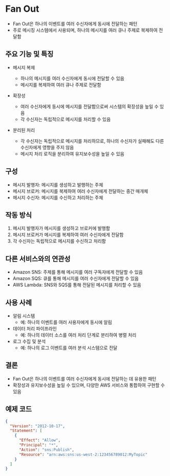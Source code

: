 # Fan Out

- Fan Out은 하나의 이벤트를 여러 수신자에게 동시에 전달하는 패턴
- 주로 메시징 시스템에서 사용되며, 하나의 메시지를 여러 큐나 주제로 복제하여 전달함

## 주요 기능 및 특징
- 메시지 복제
  - 하나의 메시지를 여러 수신자에게 동시에 전달할 수 있음
  - 메시지를 복제하여 여러 큐나 주제로 전달함

- 확장성
  - 여러 수신자에게 동시에 메시지를 전달함으로써 시스템의 확장성을 높일 수 있음
  - 각 수신자는 독립적으로 메시지를 처리할 수 있음

- 분리된 처리
  - 각 수신자는 독립적으로 메시지를 처리하므로, 하나의 수신자가 실패해도 다른 수신자에게 영향을 주지 않음
  - 메시지 처리 로직을 분리하여 유지보수성을 높일 수 있음

## 구성
- 메시지 발행자: 메시지를 생성하고 발행하는 주체
- 메시지 브로커: 메시지를 복제하여 여러 수신자에게 전달하는 중간 매개체
- 메시지 수신자: 메시지를 수신하고 처리하는 주체

## 작동 방식
1. 메시지 발행자가 메시지를 생성하고 브로커에 발행함
2. 메시지 브로커가 메시지를 복제하여 여러 수신자에게 전달함
3. 각 수신자는 독립적으로 메시지를 수신하고 처리함

## 다른 서비스와의 연관성
- Amazon SNS: 주제를 통해 메시지를 여러 구독자에게 전달할 수 있음
- Amazon SQS: 큐를 통해 메시지를 여러 수신자에게 전달할 수 있음
- AWS Lambda: SNS와 SQS를 통해 전달된 메시지를 처리할 수 있음

## 사용 사례
- 알림 시스템
  - 예: 하나의 이벤트를 여러 사용자에게 동시에 알림
- 데이터 처리 파이프라인
  - 예: 하나의 데이터 소스를 여러 처리 단계로 분리하여 병렬 처리
- 로그 수집 및 분석
  - 예: 하나의 로그 이벤트를 여러 분석 시스템으로 전달

## 결론
- Fan Out은 하나의 이벤트를 여러 수신자에게 동시에 전달하는 데 유용한 패턴
- 확장성과 유지보수성을 높일 수 있으며, 다양한 AWS 서비스와 통합하여 구현할 수 있음

## 예제 코드
```json
{
  "Version": "2012-10-17",
  "Statement": [
    {
      "Effect": "Allow",
      "Principal": "*",
      "Action": "sns:Publish",
      "Resource": "arn:aws:sns:us-west-2:123456789012:MyTopic"
    }
  ]
}